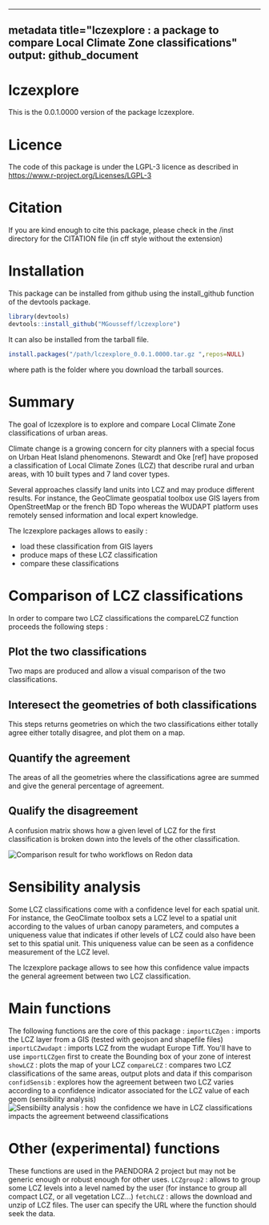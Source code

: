 
---
metadata title="lczexplore : a package to compare Local Climate Zone classifications"
output: github_document
---


# lczexplore

<!-- badges: start -->
<!-- badges: end -->

This is the 0.0.1.0000 version of the package lczexplore.

# Licence

The code of this package is under the LGPL-3 licence as described in 
https://www.r-project.org/Licenses/LGPL-3

# Citation
If you are kind enough to cite this package, please check in the /inst directory for the CITATION file (in cff style without the extension)

# Installation
This package can be installed from github using the install_github function of the devtools package. 
```R
library(devtools)
devtools::install_github("MGousseff/lczexplore")
```
It can also be installed from the tarball file. 
```R
install.packages("/path/lczexplore_0.0.1.0000.tar.gz ",repos=NULL)

```
where path is the folder where you download the tarball sources. 


# Summary
The goal of  lczexplore is to explore and compare Local Climate Zone classifications of urban areas. 

Climate change is a growing concern for city planners with a special focus on Urban Heat Island phenomenons. 
Stewardt and Oke [ref] have proposed a classification of Local Climate Zones (LCZ) that describe rural and urban areas, with 10 built types and 7 land cover types. 

Several approaches classify land units into LCZ and may produce different results. 
For instance, the GeoClimate geospatial toolbox use GIS layers from OpenStreetMap or the french BD Topo 
whereas the WUDAPT platform uses remotely sensed information and local expert knowledge. 

The lczexplore packages allows to easily : 
- load these classification from GIS layers
- produce maps of these LCZ classification
- compare these classifications

# Comparison of LCZ classifications

In order to compare two LCZ classifications the compareLCZ function proceeds the following steps : 
## Plot the two classifications
Two maps are produced and allow a visual comparison of the two classifications. 

## Interesect the geometries of both classifications
This steps returns geometries on which the two classifications either totally agree either totally disagree, and plot them on a map.

## Quantify the agreement
The areas of all the geometries where the classifications agree are summed and give the general percentage of agreement.

## Qualify the disagreement
A confusion matrix shows how a given level of LCZ for the first classification is broken down 
into the levels of the other classification. 

![Comparison result for twho workflows on Redon data](/home/gousseff/Documents/2_CodesSources/R/lczexplore/lczexplore/inst/extdata/RedonCompare.png)

# Sensibility analysis
Some LCZ classifications come with a confidence level for each spatial unit. For instance, the GeoClimate toolbox
sets a LCZ level to a spatial unit according to the values of urban canopy parameters, and computes a uniqueness value that indicates if other levels of LCZ could also have been set to this spatial unit. This uniqueness value can be seen as a confidence measurement of the LCZ level. 

The lczexplore package allows to see how this confidence value impacts the general agreement between two LCZ classification. 

# Main functions
The following functions are the core of this package : 
`importLCZgen` : imports the LCZ layer from a GIS (tested with geojson and shapefile files)
`importLCZwudapt` : imports LCZ from the wudapt Europe Tiff. You'll have to use `importLCZgen` first to create the Bounding box of your zone of interest
`showLCZ` : plots the map of your LCZ
`compareLCZ` : compares two LCZ classifications of the same areas, output plots and data if this comparison
`confidSensib` : explores how the agreement between two LCZ varies according to a confidence indicator associated for the LCZ value of each geom (sensibility analysis)
![Sensibiilty analysis : how the confidence we have in LCZ classifications impacts the agreement betweend classifications](/home/gousseff/Documents/2_CodesSources/R/lczexplore/lczexplore/inst/extdata/RedonSensib.png)

# Other (experimental) functions
These functions are used in the PAENDORA 2 project but may not be generic enough or robust enough for other uses. 
`LCZgroup2` : allows to group some LCZ levels into a level named by the user (for instance to group all compact LCZ, or all vegetation LCZ...)
`fetchLCZ` : allows the download and unzip of LCZ files. The user can specify the URL where the function should seek the data. 





